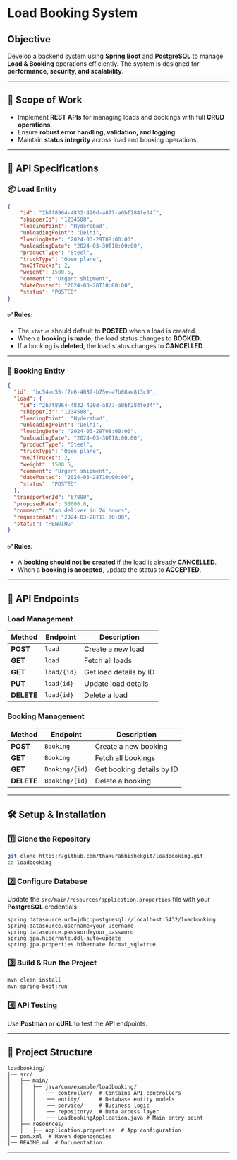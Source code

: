 # Load Booking System

## Objective
Develop a backend system using **Spring Boot** and **PostgreSQL** to manage **Load & Booking** operations efficiently. The system is designed for **performance, security, and scalability**.

---
## 🚀 Scope of Work
- Implement **REST APIs** for managing loads and bookings with full **CRUD operations**.
- Ensure **robust error handling, validation, and logging**.
- Maintain **status integrity** across load and booking operations.

---
## 📜 API Specifications

### 📦 **Load Entity**
```json
{
    "id": "2b7f8964-4832-420d-a877-a0bf284fe34f",
    "shipperId": "1234588",
    "loadingPoint": "Hyderabad",
    "unloadingPoint": "Delhi",
    "loadingDate": "2024-03-29T08:00:00",
    "unloadingDate": "2024-03-30T18:00:00",
    "productType": "Steel",
    "truckType": "Open plane",
    "noOfTrucks": 2,
    "weight": 1500.5,
    "comment": "Urgent shipment",
    "datePosted": "2024-03-28T10:00:00",
    "status": "POSTED"
}

```
#### ✅ **Rules:**
- The `status` should default to **POSTED** when a load is created.
- When a **booking is made**, the load status changes to **BOOKED**.
- If a booking is **deleted**, the load status changes to **CANCELLED**.

---
### 📑 **Booking Entity**
```json
{
  "id": "bc54ed55-f7e6-408f-b75e-a7b08ae813c9",
  "load": {
    "id": "2b7f8964-4832-420d-a877-a0bf284fe34f",
    "shipperId": "1234588",
    "loadingPoint": "Hyderabad",
    "unloadingPoint": "Delhi",
    "loadingDate": "2024-03-29T08:00:00",
    "unloadingDate": "2024-03-30T18:00:00",
    "productType": "Steel",
    "truckType": "Open plane",
    "noOfTrucks": 2,
    "weight": 1500.5,
    "comment": "Urgent shipment",
    "datePosted": "2024-03-28T10:00:00",
    "status": "POSTED"
  },
  "transporterId": "67890",
  "proposedRate": 50000.0,
  "comment": "Can deliver in 24 hours",
  "requestedAt": "2024-03-28T11:30:00",
  "status": "PENDING"
}


```
#### ✅ **Rules:**
- A **booking should not be created** if the load is already **CANCELLED**.
- When a **booking is accepted**, update the status to **ACCEPTED**.

---
## 🔹 API Endpoints

### **Load Management**
| Method | Endpoint | Description |
|--------|----------|-------------|
| **POST** | `load` | Create a new load |
| **GET** | `load` | Fetch all loads |
| **GET** | `load/{id}` | Get load details by ID |
| **PUT** | `load{id}` | Update load details |
| **DELETE** | `load{id}` | Delete a load |

### **Booking Management**
| Method | Endpoint | Description |
|--------|----------|-------------|
| **POST** | `Booking` | Create a new booking |
| **GET** | `Booking` | Fetch all bookings |
| **GET** | `Booking/{id}` | Get booking details by ID |
| **DELETE** | `Booking/{id}` | Delete a booking |

---
## 🛠️ **Setup & Installation**
### **1️⃣ Clone the Repository**
```sh
git clone https://github.com/thakurabhishekgit/loadbooking.git
cd loadbooking
```
### **2️⃣ Configure Database**
Update the `src/main/resources/application.properties` file with your **PostgreSQL** credentials:
```properties
spring.datasource.url=jdbc:postgresql://localhost:5432/loadbooking
spring.datasource.username=your_username
spring.datasource.password=your_password
spring.jpa.hibernate.ddl-auto=update
spring.jpa.properties.hibernate.format_sql=true
```

### **3️⃣ Build & Run the Project**
```sh
mvn clean install
mvn spring-boot:run
```

### **4️⃣ API Testing**
Use **Postman** or **cURL** to test the API endpoints.

---
## 📌 **Project Structure**
```
loadbooking/
│── src/
│   ├── main/
│   │   ├── java/com/example/loadbooking/
│   │   │   ├── controller/  # Contains API controllers
│   │   │   ├── entity/      # Database entity models
│   │   │   ├── service/     # Business logic
│   │   │   ├── repository/  # Data access layer
│   │   │   ├── LoadbookingApplication.java # Main entry point
│   ├── resources/
│   │   ├── application.properties  # App configuration
│── pom.xml  # Maven dependencies
│── README.md  # Documentation
```

---


